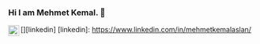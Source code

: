 ### Hi I am Mehmet Kemal. 👋

[<img width="22" src="https://unpkg.com/simple-icons@v6/icons/linkedin.svg" align="left"/>][linkedin]
[linkedin]: https://www.linkedin.com/in/mehmetkemalaslan/

<!--
**Mehmet-Kemal-Aslan/Mehmet-Kemal-Aslan** is a ✨ _special_ ✨ repository because its `README.md` (this file) appears on your GitHub profile.

Here are some ideas to get you started:

- 🔭 I’m currently working on ...
- 🌱 I’m currently learning ...
- 👯 I’m looking to collaborate on ...
- 🤔 I’m looking for help with ...
- 💬 Ask me about ...
- 📫 How to reach me: ...
- 😄 Pronouns: ...
- ⚡ Fun fact: ...
-->
